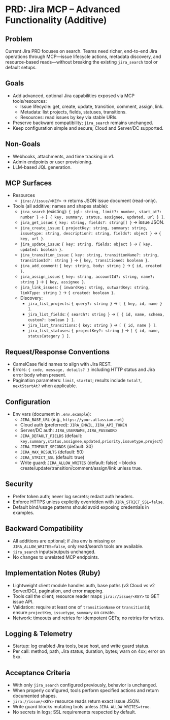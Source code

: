 # PRD: Jira MCP – Advanced Functionality (Additive)

## Problem
Current Jira PRD focuses on search. Teams need richer, end-to-end Jira operations through MCP—issue lifecycle actions, metadata discovery, and resource-based reads—without breaking the existing `jira_search` tool or default setups.

## Goals
- Add advanced, optional Jira capabilities exposed via MCP tools/resources:
  - Issue lifecycle: get, create, update, transition, comment, assign, link.
  - Metadata: list projects, fields, statuses, transitions.
  - Resources: read issues by key via stable URIs.
- Preserve backward compatibility; `jira_search` remains unchanged.
- Keep configuration simple and secure; Cloud and Server/DC supported.

## Non-Goals
- Webhooks, attachments, and time tracking in v1.
- Admin endpoints or user provisioning.
- LLM-based JQL generation.

## MCP Surfaces
- Resources
  - `jira://issue/<KEY>` → returns JSON issue document (read-only).
- Tools (all additive; names and shapes stable):
  - `jira_search` (existing): `{ jql: string, limit?: number, start_at?: number }` → `[ { key, summary, status, assignee, updated, url } ]`.
  - `jira_get_issue`: `{ key: string, fields?: string[] }` → issue JSON.
  - `jira_create_issue`: `{ projectKey: string, summary: string, issuetype: string, description?: string, fields?: object }` → `{ key, url }`.
  - `jira_update_issue`: `{ key: string, fields: object }` → `{ key, updated: boolean }`.
  - `jira_transition_issue`: `{ key: string, transitionName?: string, transitionId?: string }` → `{ key, transitioned: boolean }`.
  - `jira_add_comment`: `{ key: string, body: string }` → `{ id, created }`.
  - `jira_assign_issue`: `{ key: string, accountId?: string, name?: string }` → `{ key, assignee }`.
  - `jira_link_issues`: `{ inwardKey: string, outwardKey: string, linkType: string }` → `{ created: boolean }`.
  - Discovery:
    - `jira_list_projects`: `{ query?: string }` → `[ { key, id, name } ]`.
    - `jira_list_fields`: `{ search?: string }` → `[ { id, name, schema, custom?: boolean } ]`.
    - `jira_list_transitions`: `{ key: string }` → `[ { id, name } ]`.
    - `jira_list_statuses`: `{ projectKey?: string }` → `[ { id, name, statusCategory } ]`.

## Request/Response Conventions
- CamelCase field names to align with Jira REST.
- Errors: `{ code, message, details? }` including HTTP status and Jira error body when present.
- Pagination parameters: `limit`, `startAt`; results include `total?`, `nextStartAt?` when applicable.

## Configuration
- Env vars (document in `.env.example`):
  - `JIRA_BASE_URL` (e.g., `https://your.atlassian.net`)
  - Cloud auth (preferred): `JIRA_EMAIL`, `JIRA_API_TOKEN`
  - Server/DC auth: `JIRA_USERNAME`, `JIRA_PASSWORD`
  - `JIRA_DEFAULT_FIELDS` (default: `key,summary,status,assignee,updated,priority,issuetype,project`)
  - `JIRA_TIMEOUT_SECONDS` (default: 30)
  - `JIRA_MAX_RESULTS` (default: 50)
  - `JIRA_STRICT_SSL` (default: true)
  - Write guard: `JIRA_ALLOW_WRITES` (default: false) – blocks create/update/transition/comment/assign/link unless true.

## Security
- Prefer token auth; never log secrets; redact auth headers.
- Enforce HTTPS unless explicitly overridden with `JIRA_STRICT_SSL=false`.
- Default bind/usage patterns should avoid exposing credentials in examples.

## Backward Compatibility
- All additions are optional; if Jira env is missing or `JIRA_ALLOW_WRITES=false`, only read/search tools are available.
- `jira_search` inputs/outputs unchanged.
- No changes to unrelated MCP endpoints.

## Implementation Notes (Ruby)
- Lightweight client module handles auth, base paths (v3 Cloud vs v2 Server/DC), pagination, and error mapping.
- Tools call the client; resource reader maps `jira://issue/<KEY>` to GET issue API.
- Validation: require at least one of `transitionName` or `transitionId`; ensure `projectKey`, `issuetype`, `summary` on create.
- Network: timeouts and retries for idempotent GETs; no retries for writes.

## Logging & Telemetry
- Startup: log enabled Jira tools, base host, and write guard status.
- Per call: method, path, Jira status, duration, bytes; warn on 4xx; error on 5xx.

## Acceptance Criteria
- With only `jira_search` configured previously, behavior is unchanged.
- When properly configured, tools perform specified actions and return documented shapes.
- `jira://issue/<KEY>` resource reads return exact issue JSON.
- Write guard blocks mutating tools unless `JIRA_ALLOW_WRITES=true`.
- No secrets in logs; SSL requirements respected by default.

